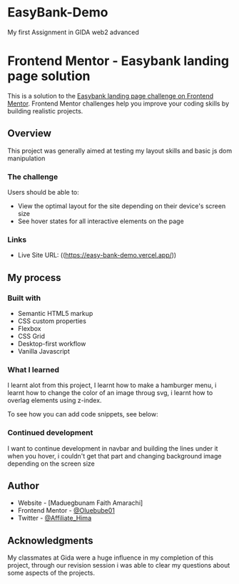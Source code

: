 # EasyBank-Demo
My first Assignment in GIDA web2 advanced

# Frontend Mentor - Easybank landing page solution

This is a solution to the [Easybank landing page challenge on Frontend Mentor](https://www.frontendmentor.io/challenges/easybank-landing-page-WaUhkoDN). Frontend Mentor challenges help you improve your coding skills by building realistic projects. 


## Overview
This project was generally aimed at testing my layout skills and basic js dom manipulation

### The challenge

Users should be able to:

- View the optimal layout for the site depending on their device's screen size
- See hover states for all interactive elements on the page


### Links
- Live Site URL: ((https://easy-bank-demo.vercel.app/))

## My process

### Built with

- Semantic HTML5 markup
- CSS custom properties
- Flexbox
- CSS Grid
- Desktop-first workflow
- Vanilla Javascript

### What I learned

I learnt alot from this project, I learnt how to make a hamburger menu, i learnt how to change the color of an image throug svg, i learnt how to overlag elements using z-index.

To see how you can add code snippets, see below:

### Continued development

I want to continue development in navbar and building the lines under it when you hover, i couldn't get that part and changing background image depending on the screen size


## Author

- Website - [Maduegbunam Faith Amarachi]
- Frontend Mentor - [@Oluebube01](https://www.frontendmentor.io/profile/Oluebube01)
- Twitter - [@Affiliate_Hima](https://www.twitter.com/Affiliate_Hima)


## Acknowledgments

My classmates at Gida were a huge influence in my completion of this project, through our revision session i was able to clear my questions about some aspects of the projects.
